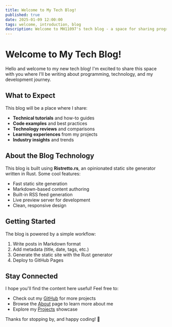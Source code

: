 ```yaml
---
title: Welcome to My Tech Blog!
published: true
date: 2025-01-09 12:00:00
tags: welcome, introduction, blog
description: Welcome to MH11097's tech blog - a space for sharing programming insights and technology discussions
---
```


# Welcome to My Tech Blog!

Hello and welcome to my new tech blog! I'm excited to share this space with you where I'll be writing about programming, technology, and my development journey.

## What to Expect

This blog will be a place where I share:

- **Technical tutorials** and how-to guides
- **Code examples** and best practices  
- **Technology reviews** and comparisons
- **Learning experiences** from my projects
- **Industry insights** and trends

## About the Blog Technology

This blog is built using **Ristretto.rs**, an opinionated static site generator written in Rust. Some cool features:

- Fast static site generation
- Markdown-based content authoring
- Built-in RSS feed generation
- Live preview server for development
- Clean, responsive design

## Getting Started

The blog is powered by a simple workflow:

1. Write posts in Markdown format
2. Add metadata (title, date, tags, etc.)
3. Generate the static site with the Rust generator
4. Deploy to GitHub Pages

## Stay Connected

I hope you'll find the content here useful! Feel free to:

- Check out my [GitHub](https://github.com/MH11097) for more projects
- Browse the [About](/posts/about.html) page to learn more about me
- Explore my [Projects](/posts/projects.html) showcase

Thanks for stopping by, and happy coding! 🚀